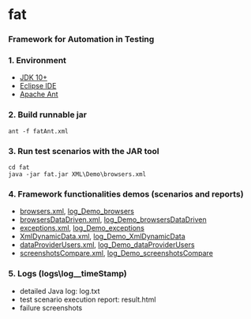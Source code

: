 # fat
### Framework for Automation in Testing


### 1. Environment
 - [JDK 10+](https://www.oracle.com/technetwork/java/javase/downloads/index.html)
 - [Eclipse IDE](https://www.eclipse.org/downloads/)
 - [Apache Ant](https://ant.apache.org/bindownload.cgi)
 

### 2. Build runnable jar
```
ant -f fatAnt.xml
```


### 3. Run test scenarios with the JAR tool
```
cd fat
java -jar fat.jar XML\Demo\browsers.xml
```


### 4. Framework functionalities demos (scenarios and reports)
 - [browsers.xml](XML/Demo/browserss.xml), [log_Demo_browsers](logs/log_Demo_browsers)
 - [browsersDataDriven.xml](XML/Demo/browsersDataDriven.xml), [log_Demo_browsersDataDriven](logs/log_Demo_browsersDataDriven)
 - [exceptions.xml](XML/Demo/exceptions.xml), [log_Demo_exceptions](logs/log_Demo_exceptions)
 - [XmlDynamicData.xml](XML/Demo/XmlDynamicData.xml), [log_Demo_XmlDynamicData](logs/log_Demo_XmlDynamicData)
 - [dataProviderUsers.xml](XML/Demo/dataProviderUsers.xml), [log_Demo_dataProviderUsers](logs/log_Demo_dataProviderUsers)
 - [screenshotsCompare.xml](XML/Demo/screenshotsCompare.xml), [log_Demo_screenshotsCompare](logs/log_Demo_screenshotsCompare)
 


### 5. Logs (logs\log__timeStamp)
 - detailed Java log: log.txt
 - test scenario execution report: result.html
 - failure screenshots
